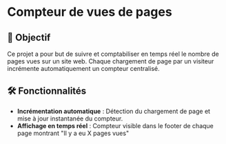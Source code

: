 
# Compteur de vues de pages

## 📌 Objectif
Ce projet a pour but de suivre et comptabiliser en temps réel le nombre de pages vues sur un site web. Chaque chargement de page par un visiteur incrémente automatiquement un compteur centralisé.

## 🛠 Fonctionnalités
- **Incrémentation automatique** : Détection du chargement de page et mise à jour instantanée du compteur.
- **Affichage en temps réel** : Compteur visible dans le footer de chaque page montrant "Il y a eu X pages vues"

